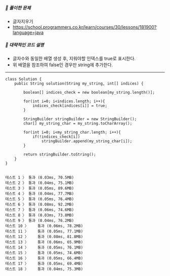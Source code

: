 ##### **📘 풀이한 문제**

- 글자지우기
- https://school.programmers.co.kr/learn/courses/30/lessons/181900?language=java

##### **📜 대략적인 코드 설명**

* 글자수와 동일한 배열 생성 후, 지워야할 인덱스를 true로 표시한다.
* 위 배열을 참조하여 false인 경우만 string에 추가한다.
------
```
class Solution {
    public String solution(String my_string, int[] indices) {
        
        boolean[] indices_check = new boolean[my_string.length()];
        
        for(int i=0; i<indices.length; i++){
            indices_check[indices[i]] = true;
        }
        
        StringBuilder stringBuilder = new StringBuilder();
        char[] my_string_char = my_string.toCharArray();
        
        for(int i=0; i<my_string_char.length; i++){
            if(!indices_check[i])
                stringBuilder.append(my_string_char[i]);
        }
        
        return stringBuilder.toString();
    }
}


테스트 1 〉	통과 (0.03ms, 70.5MB)
테스트 2 〉	통과 (0.04ms, 75.1MB)
테스트 3 〉	통과 (0.05ms, 89.6MB)
테스트 4 〉	통과 (0.04ms, 77.7MB)
테스트 5 〉	통과 (0.05ms, 76.4MB)
테스트 6 〉	통과 (0.08ms, 92.2MB)
테스트 7 〉	통과 (0.06ms, 74.6MB)
테스트 8 〉	통과 (0.03ms, 73.8MB)
테스트 9 〉	통과 (0.04ms, 76.2MB)
테스트 10 〉	통과 (0.06ms, 78.2MB)
테스트 11 〉	통과 (0.05ms, 77.1MB)
테스트 12 〉	통과 (0.08ms, 81.8MB)
테스트 13 〉	통과 (0.06ms, 65.9MB)
테스트 14 〉	통과 (0.05ms, 76.1MB)
테스트 15 〉	통과 (0.05ms, 74.6MB)
테스트 16 〉	통과 (0.05ms, 66.4MB)
테스트 17 〉	통과 (0.05ms, 69.4MB)
테스트 18 〉	통과 (0.04ms, 75.3MB)
```
